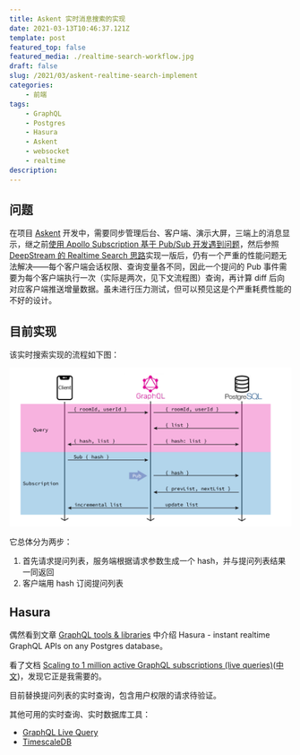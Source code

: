 ```yaml
---
title: Askent 实时消息搜索的实现
date: 2021-03-13T10:46:37.121Z
template: post
featured_top: false
featured_media: ./realtime-search-workflow.jpg
draft: false
slug: /2021/03/askent-realtime-search-implement
categories: 
    - 前端
tags:
    - GraphQL
    - Postgres
    - Hasura
    - Askent
    - websocket
    - realtime
description: 
---
```


<!-- endExcerpt -->

## 问题

在项目 [Askent](/2020/03/real-time-multi-device-collaboration-devtools) 开发中，需要同步管理后台、客户端、演示大屏，三端上的消息显示，继之前[使用 Apollo Subscription 基于 Pub/Sub 开发遇到问题](/2020/03/real-time-multi-device-collaboration-devtools)，然后参照 [DeepStream 的 Realtime Search 思路](https://deepstream.io/blog/20191104-realtime-search/)实现一版后，仍有一个严重的性能问题无法解决——每个客户端会话权限、查询变量各不同，因此一个提问的 Pub 事件需要为每个客户端执行一次（实际是两次，见下文流程图）查询，再计算 diff 后向对应客户端推送增量数据。虽未进行压力测试，但可以预见这是个严重耗费性能的不好的设计。

## 目前实现

该实时搜索实现的流程如下图：

![realtime-search-workflow](./realtime-search-workflow.jpg)

它总体分为两步：

1. 首先请求提问列表，服务端根据请求参数生成一个 hash，并与提问列表结果一同返回
2. 客户端用 hash 订阅提问列表

## Hasura

偶然看到文章 [GraphQL tools & libraries](https://blog.graphqleditor.com/graphql-tools-partone/) 中介绍 Hasura - instant realtime GraphQL APIs on any Postgres database。

看了文档 [Scaling to 1 million active GraphQL subscriptions (live queries)](https://github.com/hasura/graphql-engine/blob/master/architecture/live-queries.md#scaling-to-1-million-active-graphql-subscriptions-live-queries)([中文](/2021/03/Scaling-to-1-million-active-GraphQL-subscriptions))，发现它正是我需要的。

目前替换提问列表的实时查询，包含用户权限的请求待验证。

其他可用的实时查询、实时数据库工具：

- [GraphQL Live Query](https://github.com/n1ru4l/graphql-live-query)
- [TimescaleDB](https://www.timescale.com/)

